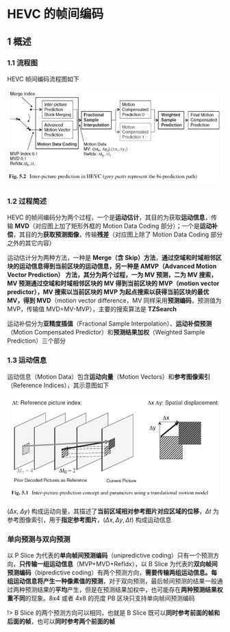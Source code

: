# HEVC 的帧间编码

## 1 概述

### 1.1 流程图

HEVC 帧间编码流程图如下

![流程简介_91744](markdown_images/%E6%B5%81%E7%A8%8B%E7%AE%80%E4%BB%8B_91744.png)

### 1.2 过程简述

HEVC 的帧间编码分为两个过程，一个是**运动估计**，其目的为获取**运动信息**，传输 **MVD**（对应图上加了矩形外框的 Motion Data Coding 部分）；一个是**运动补偿**，其目的为**获取预测图像**，传输**残差**（对应图上除了 Motion Data Coding 部分之外的其它内容）

运动估计分为两种方法，一种是 **Merge（含 Skip）方法**，**通过空域和时域相邻区块的运动信息得到当前区块的运动信息，**另一种是 **AMVP**（Advanced Motion Vector Prediction） **方法**，其分为两个过程，一为 **MV 预测**，二为 **MV 搜索，**MV 预测**通过空域和时域相邻区块的 MV 得到当前区块的 MVP**（motion vector predictor），MV 搜索**以当前区块的 MVP 为起点搜索以获得当前区块的最优 MV，得到 MVD**（motion vector difference，MV 同样采用**预测编码**，预测值为 MVP，传输值 MVD=MV-MVP），主要的搜索算法是 **TZSearch**

运动补偿分为**亚精度插值**（Fractional Sample Interpolation）、**运动补偿预测**（Motion Compensated Predictor）和**预测结果加权**（Weighted Sample Prediction）三个部分

### 1.3 运动信息

运动信息（Motion Data）包含**运动向量**（Motion Vectors）和**参考图像索引**（Reference Indices），其示意图如下

![流程简介_87008](markdown_images/%E6%B5%81%E7%A8%8B%E7%AE%80%E4%BB%8B_87008.png)

$(\Delta x,\ \Delta y)$ 构成运动向量，其描述了**当前区域相对参考图片对应区域的位移**，$\Delta t$ 为参考图像索引，用于**指定参考图片**，$(\Delta x,\Delta y,\Delta t)$ 构成运动信息

### 单向预测与双向预测

以 P Slice 为代表的**单向帧间预测编码**（unipredictive coding）只有一个预测方向，**只传输一组运动信息**（MVP+MVD+RefIdx），以 B Slice 为代表的**双向帧间预测编码**（bipredictive coding）有两个预测方向，**需要传输两组运动信息。每组运动信息将产生一种像素值的预测**，对于双向预测，最后帧间预测的结果一般通过两种预测结果的**平均**产生，但是在预测结果加权中，也可能存在**两种预测结果权重不同**的现象。8x4 或者 4x8 的亮度 PB 区块只支持单向帧间预测编码

!> B Slice 的两个预测方向可以相同，也就是 B Slice 既可以**同时参考前面的帧和后面的帧**，也可以**同时参考两个前面的帧**